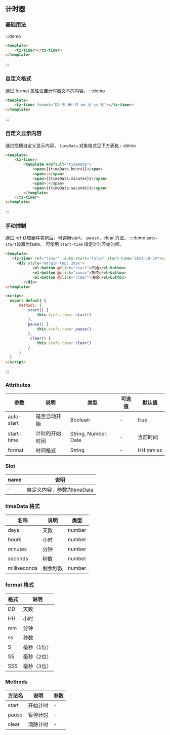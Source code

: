 ## 计时器

### 基础用法
:::demo
```html
<template>
    <tz-timer></tz-timer>
</template>
```
:::


### 自定义格式
通过 format 属性设置计时器文本的内容。
:::demo
```html
<template>
    <tz-timer format="DD 天 HH 时 mm 分 ss 秒"></tz-timer>
</template>
```
:::

### 自定义显示内容
通过插槽自定义显示内容， `timeData` 对象格式见下方表格
:::demo
```html
<template>
    <tz-timer>
        <template #default="timeData">
            <span>{{timeData.hours}}</span>
            <span>:</span>
            <span>{{timeData.minutes}}</span>
            <span>:</span>
            <span>{{timeData.seconds}}</span>
        </template>
    </tz-timer>
</template>
```
:::


### 手动控制
通过 ref 获取组件实例后，可调用start， pause，clear 方法。
:::demo `auto-start`设置为fasle， 可使用 `start-time` 指定计时开始时间。
```html
<template>
   <tz-timer ref="timer" :auto-start="false" start-time="2021-10-29"></tz-timer>
     <div style="margin-top: 20px">
            <el-button @click="start">开始</el-button>
            <el-button @click="pause">暂停</el-button>
            <el-button @click="clear">清除</el-button>
        </div>
</template>

<script>
  export default {
      methods: {
          start() {
              this.$refs.timer.start()
          },
          pause() {
              this.$refs.timer.pause() 
          },
           clear() {
              this.$refs.timer.clear() 
          }
      }
  }
</script>
```
:::

### Attributes
|参数|说明|类型|可选值|默认值|
|---|---|---|---|---|
|auto-start|是否自动开始|Boolean|-|true|
|start-time|计时的开始时间|String, Number, Date|-|当前时间|
|format|时间格式|String|-|HH:mm:ss|


### Slot
|name|说明|
|---|---|
|-|自定义内容，参数为timeData|


### timeData 格式
|名称|说明|类型|
|---|---|---|
|days|天数|number|
|hours|小时|number|
|minutes|分钟|number|
|seconds|秒数|number|
|milliseconds|剩余秒数|number|

### format 格式
|格式|说明|
|---|---|
|DD|天数|
|HH|小时|
|mm|分钟|
|ss|秒数|
|S|毫秒（1位）|
|SS|毫秒（2位）|
|SSS|毫秒（3位）|


### Methods
|方法名|说明|参数|
|---|---|---|
|start|开始计时|-|
|pause|暂停计时|-|
|clear|清除计时|-|